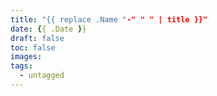 ```yaml
---
title: "{{ replace .Name "-" " " | title }}"
date: {{ .Date }}
draft: false
toc: false
images:
tags: 
  - untagged
---
```


